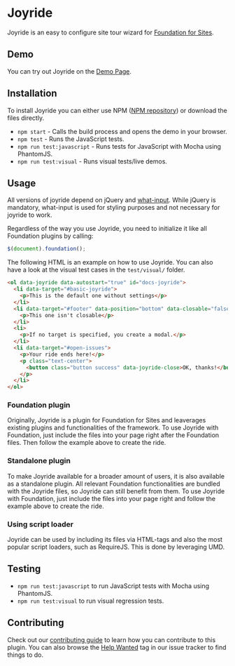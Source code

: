 # Joyride
Joyride is an easy to configure site tour wizard for [Foundation for Sites](https://github.com/zurb/foundation-sites).

## Demo
You can try out Joyride on the [Demo Page](http://zurb.github.io/joyride/).

## Installation
To install Joyride you can either use NPM ([NPM repository](https://www.npmjs.com/package/foundation-joyride))  or download the files directly.

* `npm start` - Calls the build process and opens the demo in your browser.
* `npm test` - Runs the JavaScript tests.
* `npm run test:javascript` - Runs tests for JavaScript with Mocha using PhantomJS.
* `npm run test:visual` - Runs visual tests/live demos.


## Usage
All versions of joyride depend on jQuery and [what-input](https://github.com/ten1seven/what-input). While jQuery is mandatory, what-input is used for styling purposes and not necessary for joyride to work.

Regardless of the way you use Joyride, you need to initialize it like all Foundation plugins by calling:

```js
$(document).foundation();
```

The following HTML is an example on how to use Joyride. You can also have a look at the visual test cases in the `test/visual/` folder.

```html
<ol data-joyride data-autostart="true" id="docs-joyride">
  <li data-target="#basic-joyride">
    <p>This is the default one without settings</p>
  </li>
  <li data-target="#footer" data-position="bottom" data-closable="false">
    <p>This one isn't closable</p>
  </li>
  <li>
    <p>If no target is specified, you create a modal.</p>
  </li>
  <li data-target="#open-issues">
    <p>Your ride ends here!</p>
    <p class="text-center">
      <button class="button success" data-joyride-close>OK, thanks!</button>
    </p>
  </li>
</ol>
```

### Foundation plugin
Originally, Joyride is a plugin for Foundation for Sites and leaverages existing plugins and functionalities of the framework.
To use Joyride with Foundation, just include the files into your page right after the Foundation files. Then follow the example above to create the ride. 

### Standalone plugin
To make Joyride available for a broader amount of users, it is also available as a standalone plugin. All relevant Foundation functionalities are bundled with the Joyride files, so Joyride can still benefit from them.
To use Joyride with Foundation, just include the files into your page right and follow the example above to create the ride. 

### Using script loader
Joyride can be used by including its files via HTML-tags and also the most popular script loaders, such as RequireJS. This is done by leveraging UMD.

## Testing

* `npm run test:javascript` to run JavaScript tests with Mocha using PhantomJS.
* `npm run test:visual` to run visual regression tests.

## Contributing

Check out our [contributing guide](http://foundation.zurb.com/develop/contribute.html) to learn how you can contribute to this plugin. You can also browse the [Help Wanted](https://github.com/zurb/joyride/labels/help%20wanted) tag in our issue tracker to find things to do.
